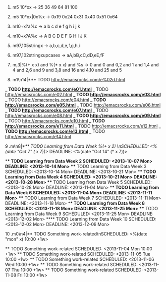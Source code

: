 1. m5 10\*xx -> 25 36 49 64 81 100
2. m5 10\*xx|0x%x -> 0x19 0x24 0x31 0x40 0x51 0x64
3. m10+x?a%c -> a b c d e f g h i j k
4. m10+x?A%c -> A B C D E F G H I J K
5. m97,105stringx -> a,b,c,d,e,f,g,h,i
6. m97,102stringxupcasex -> aA,bB,cC,dD,eE,fF
7. m,3|%(+ x x) and %(\* x x) and %s -> 0 and 0 and 0,2 and 1 and 1,4 and 4 and 2,6 and 9 and 3,8 and 16 and 4,10 and 25
   and 5

8. m1\n14|\*\*\* TODO http://emacsrocks.com/e%02d.html

**_ TODO http://emacsrocks.com/e01.html _** TODO http://emacsrocks.com/e02.html **_ TODO http://emacsrocks.com/e03.html
_** TODO http://emacsrocks.com/e04.html **_ TODO http://emacsrocks.com/e05.html _** TODO http://emacsrocks.com/e06.html
**_ TODO http://emacsrocks.com/e07.html _** TODO http://emacsrocks.com/e08.html **_ TODO http://emacsrocks.com/e09.html
_** TODO http://emacsrocks.com/e10.html **_ TODO http://emacsrocks.com/e11.html _** TODO http://emacsrocks.com/e12.html
**_ TODO http://emacsrocks.com/e13.html _** TODO http://emacsrocks.com/e14.html

9 .m\n8|\*_\*\* TODO Learning from Data Week %(+ x 2) \nSCHEDULED: <%(date "Oct 7" (_ x 7))> DEADLINE: <%(date "Oct 14"
(\* x 7))>

\***\* TODO Learning from Data Week 2 SCHEDULED: <2013-10-07 Mon> DEADLINE: <2013-10-14 Mon> \*\*** TODO Learning from
Data Week 3 SCHEDULED: <2013-10-14 Mon> DEADLINE: <2013-10-21 Mon> \***\* TODO Learning from Data Week 4 SCHEDULED:
<2013-10-21 Mon> DEADLINE: <2013-10-28 Mon> \*\*** TODO Learning from Data Week 5 SCHEDULED: <2013-10-28 Mon> DEADLINE:
<2013-11-04 Mon> \***\* TODO Learning from Data Week 6 SCHEDULED: <2013-11-04 Mon> DEADLINE: <2013-11-11 Mon> \*\***
TODO Learning from Data Week 7 SCHEDULED: <2013-11-11 Mon> DEADLINE: <2013-11-18 Mon> \***\* TODO Learning from Data
Week 8 SCHEDULED: <2013-11-18 Mon> DEADLINE: <2013-11-25 Mon> \*\*** TODO Learning from Data Week 9 SCHEDULED:
<2013-11-25 Mon> DEADLINE: <2013-12-02 Mon> \*\*\*\* TODO Learning from Data Week 10 SCHEDULED: <2013-12-02 Mon>
DEADLINE: <2013-12-09 Mon>

10 .m0\n4|\*\* TODO Something work-related\nSCHEDULED: <%(date "mon" x) 10:00 +1w>

** TODO Something work-related SCHEDULED: <2013-11-04 Mon 10:00 +1w> ** TODO Something work-related SCHEDULED:
<2013-11-05 Tue 10:00 +1w> ** TODO Something work-related SCHEDULED: <2013-11-06 Wed 10:00 +1w> ** TODO Something
work-related SCHEDULED: <2013-11-07 Thu 10:00 +1w> \*\* TODO Something work-related SCHEDULED: <2013-11-08 Fri 10:00
+1w>
